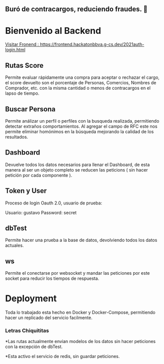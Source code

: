 ## Buró de contracargos, reduciendo fraudes. 🚀
# Bienvenido al Backend

[Visitar Fronend : https://frontend.hackatonbbva.g-cs.dev/2021auth-login.html ](https://frontend.hackatonbbva.g-cs.dev/2021auth-login.html)


## Rutas Score 

Permite evaluar rápidamente una compra para aceptar o rechazar el cargo,
el score devuelto son el porcentaje de Personas, Comercios, Nombres de Comprador, etc. 
con la misma cantidad o menos de contracargos en el lapso de tiempo.

## Buscar Persona

Permite análizar un perfil o perfiles con la busqueda realizada, permitiendo 
detectar extraños comportamientos. Al agregar el campo de RFC este nos permite
eliminar homónimos en la búsqueda mejorando la calidad de los resultados.

## Dashboard

Devuelve todos los datos necesarios para llenar el Dashboard, de esta manera 
al ser un objeto completo se reducen las peticions ( sin hacer petición por cada componente ).

## Token y User

Proceso de login Oauth 2.0, usuario de prueba:

Usuario: gustavo
Password: secret

## dbTest

Permite hacer una prueba a la base de datos, devolviendo todos los datos actuales.

## ws

Permite el conectarse por websocket y mandar las peticiones por este socket para reducir 
los tiempos de respuesta.

# Deployment

Toda lo trabajado esta hecho en Docker y Docker-Compose, permitiendo hacer un replicado del
servicio facilmente. 

### Letras Chiquititas

*Las rutas actualmente envian modelos de los datos sin hacer peticiones con la excepción de dbTest. 

*Esta activo el servicio de redis, sin guardar peticiones.